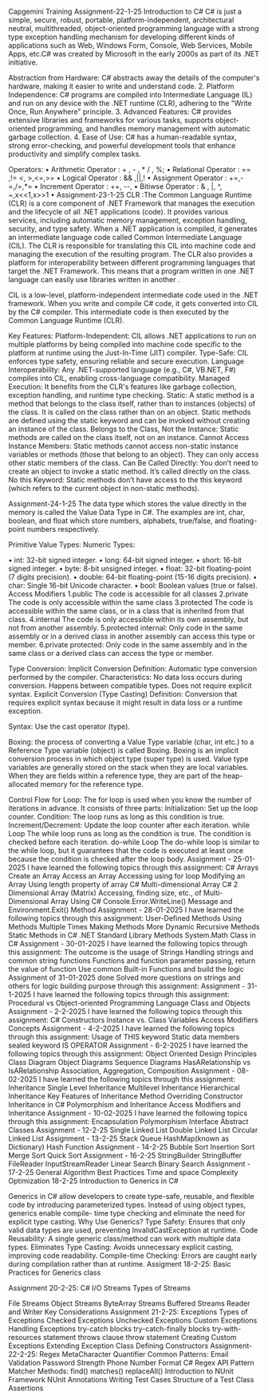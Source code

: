 Capgemini Training
Assignment-22-1-25
Introduction to C# C# is just a simple, secure, robust, portable, platform-independent, architectural neutral, multithreaded, object-oriented programming language with a strong type exception handling mechanism for developing different kinds of applications such as Web, Windows Form, Console, Web Services, Mobile Apps, etc.C# was created by Microsoft in the early 2000s as part of its .NET initiative.

Abstraction from Hardware: C# abstracts away the details of the computer's hardware, making it easier to write and understand code. 2. Platform Independence: C# programs are compiled into Intermediate Language (IL) and run on any device with the .NET runtime (CLR), adhering to the "Write Once, Run Anywhere" principle. 3. Advanced Features: C# provides extensive libraries and frameworks for various tasks, supports object-oriented programming, and handles memory management with automatic garbage collection. 4. Ease of Use: C# has a human-readable syntax, strong error-checking, and powerful development tools that enhance productivity and simplify complex tasks.

Operators:
•	Arithmetic Operator : + , - , * / , %;
•	Relational Operator : == ,!= <, >,<=,>=
•	Logical Operator : && ,||,!
•	Assignment Operator : +=,-=,/=,*=
•	Increment Operator : ++, --,
•	Bitiwse Operator : & , |, ^, ~,x<<1,x>>1
•	Assignment-23-1-25
CLR :The Common Language Runtime (CLR) is a core component of .NET Framework that manages the execution and the lifecycle of all .NET applications (code). It provides various services, including automatic memory management, exception handling, security, and type safety. When a .NET application is compiled, it generates an intermediate language code called Common Intermediate Language (CIL). The CLR is responsible for translating this CIL into machine code and managing the execution of the resulting program. The CLR also provides a platform for interoperability between different programming languages that target the .NET Framework. This means that a program written in one .NET language can easily use libraries written in another .

CIL is a low-level, platform-independent intermediate code used in the .NET framework. When you write and compile C# code, it gets converted into CIL by the C# compiler. This intermediate code is then executed by the Common Language Runtime (CLR).

Key Features:
Platform-Independent: CIL allows .NET applications to run on multiple platforms by being compiled into machine code specific to the platform at runtime using the Just-In-Time (JIT) compiler.
Type-Safe: CIL enforces type safety, ensuring reliable and secure execution. Language Interoperability: Any .NET-supported language (e.g., C#, VB.NET, F#) compiles into CIL, enabling cross-language compatibility. Managed Execution: It benefits from the CLR's features like garbage collection, exception handling, and runtime type checking.
Static:
A static method is a method that belongs to the class itself, rather than to instances (objects) of the class. It is called on the class rather than on an object. Static methods are defined using the static keyword and can be invoked without creating an instance of the class. Belongs to the Class, Not the Instance: Static methods are called on the class itself, not on an instance. Cannot Access Instance Members: Static methods cannot access non-static instance variables or methods (those that belong to an object). They can only access other static members of the class. Can Be Called Directly: You don’t need to create an object to invoke a static method. It’s called directly on the class. No this Keyword: Static methods don’t have access to the this keyword (which refers to the current object in non-static methods).

Assignment-24-1-25
The data type which stores the value directly in the memory is called the Value Data Type in C#. The examples are int, char, boolean, and float which store numbers, alphabets, true/false, and floating-point numbers respectively.

Primitive Value Types:
Numeric Types:

•	int: 32-bit signed integer.
•	long: 64-bit signed integer.
•	short: 16-bit signed integer.
•	byte: 8-bit unsigned integer.
•	float: 32-bit floating-point (7 digits precision).
•	double: 64-bit floating-point (15-16 digits precision).
•	char: Single 16-bit Unicode character.
•	bool: Boolean values (true or false).
Access Modifiers
1.public The code is accessible for all classes 2.private The code is only accessible within the same class 3.protected The code is accessible within the same class, or in a class that is inherited from that class. 4.internal The code is only accessible within its own assembly, but not from another assembly. 5.protected internal: Only code in the same assembly or in a derived class in another assembly can access this type or member. 6.private protected: Only code in the same assembly and in the same class or a derived class can access the type or member.

Type Conversion:
Implicit Conversion
Definition: Automatic type conversion performed by the compiler.
Characteristics:
No data loss occurs during conversion.
Happens between compatible types.
Does not require explicit syntax.
Explicit Conversion (Type Casting) Definition: Conversion that requires explicit syntax because it might result in data loss or a runtime exception.

Syntax: Use the cast operator (type).

Boxing:
the process of converting a Value Type variable (char, int etc.) to a Reference Type variable (object) is called Boxing. Boxing is an implicit conversion process in which object type (super type) is used. Value type variables are generally stored on the stack when they are local variables. When they are fields within a reference type, they are part of the heap-allocated memory for the reference type.

Control Flow
for Loop: The for loop is used when you know the number of iterations in advance. It consists of three parts:
Initialization: Set up the loop counter.
Condition: The loop runs as long as this condition is true.
Increment/Decrement: Update the loop counter after each iteration.
while Loop The while loop runs as long as the condition is true. The condition is checked before each iteration.
do-while Loop The do-while loop is similar to the while loop, but it guarantees that the code is executed at least once because the condition is checked after the loop body.
Assignment - 25-01-2025 
I have learned the following topics through this assignment:
C# Arrays
Create an Array
Access an Array
Accessing using for loop
Modifying an Array
Using length property of array
C# Multi-dimensional Array
C# 2 Dimensional Array (Matrix)
Accessing, finding size, etc., of Multi-Dimensional Array
Using C# Console.Error.WriteLine() Message and Environment.Exit() Method
Assignment - 28-01-2025 
I have learned the following topics through this assignment:
User-Defined Methods
Using Methods Multiple Times
Making Methods More Dynamic
Recursive Methods
Static Methods in C#
.NET Standard Library Methods
System.Math Class in C#
Assignment - 30-01-2025 
I have learned the following topics through this assignment:
The outcome is the usage of Strings
Handling strings and common string functions
Functions and function parameter passing, return the value of function
Use common Built-in Functions and build the logic
Assignment of 31-01-2025 done
Solved more questions on strings and others for logic building purpose through this assignment:
Assignment - 31-1-2025 
I have learned the following topics through this assignment:
Procedural vs Object-oriented Programming Language
Class and Objects
Assignment - 2-2-2025 
I have learned the following topics through this assignment:
C# Constructors
Instance vs. Class Variables
Access Modifiers Concepts
Assignment - 4-2-2025
I have learned the following topics through this assignment:
Usage of THIS keyword
Static data members
sealed keyword
IS OPERATOR
Assignment - 6-2-2025 
I have learned the following topics through this assignment:
Object Oriented Design Principles
Class Diagram
Object Diagrams
Sequence Diagrams
HasARelationship vs IsARelationship
Association, Aggregation, Composition
Assignment - 08-02-2025 
I have learned the following topics through this assignment:
Inheritance
Single Level Inheritance
Multilevel Inheritance
Hierarchical Inheritance
Key Features of Inheritance
Method Overriding
Constructor Inheritance in C#
Polymorphism and Inheritance
Access Modifiers and Inheritance
Assignment - 10-02-2025 
I have learned the following topics through this assignment:
Encapsulation
Polymorphism
Interface
Abstract Classes
Assignment - 12-2-25 
Single Linked List
Double Linked List
Circular Linked List
Assignment - 13-2-25
Stack
Queue
HashMap(known as Dictionary)
Hash Function
Assignment - 14-2-25 
Bubble Sort
Insertion Sort
Merge Sort
Quick Sort
Assignment - 16-2-25
StringBuilder
StringBuffer
FileReader
InputStreamReader
Linear Search
Binary Search
Assignment - 17-2-25
General Algorithm Best Practices
Time and space Complexity Optimization
18-2-25
Introduction to Generics in C#

Generics in C# allow developers to create type-safe, reusable, and flexible code by introducing parameterized types. Instead of using object types, generics enable compile- time type checking and eliminate the need for explicit type casting. Why Use Generics?
Type Safety: Ensures that only valid data types are used, preventing InvalidCastException at runtime.
Code Reusability: A single generic class/method can work with multiple data types.
Eliminates Type Casting: Avoids unnecessary explicit casting, improving code readability.
Compile-time Checking: Errors are caught early during compilation rather than at runtime.
Assigment 18-2-25:
Basic Practices for Generics class

Assignment 20-2-25:
C# I/O Streams Types of Streams

File Streams
Object Streams
ByteArray Streams
Buffered Streams
Reader and Writer Key Considerations
Assignment 21-2-25:
Exceptions
Types of Exceptions
Checked Exceptions
Unchecked Exceptions
Custom Exceptions
Handling Exceptions
try-catch blocks
try-catch-finally blocks
try-with-resources statement
throws clause
throw statement
Creating Custom Exceptions
Extending Exception Class
Defining Constructors
Assignment-22-2-25:
Regex
MetaCharacter
Quantifier
Common Patterns:
Email Validation
Password Strength
Phone Number Format
C# Regex API
Pattern
Matcher
Methods:
find()
matches()
replaceAll()
Introduction to NUnit Framework
NUnit Annotations
Writing Test Cases
Structure of a Test Class
Assertions
